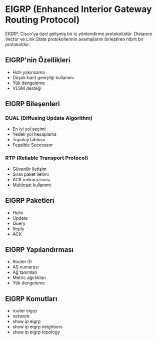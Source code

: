 # EIGRP (Enhanced Interior Gateway Routing Protocol)

EIGRP, Cisco'ya özel gelişmiş bir iç yönlendirme protokolüdür. Distance Vector ve Link State protokollerinin avantajlarını birleştiren hibrit bir protokoldür.

## EIGRP'nin Özellikleri
- Hızlı yakınsama
- Düşük bant genişliği kullanımı
- Yük dengeleme
- VLSM desteği

## EIGRP Bileşenleri
### DUAL (Diffusing Update Algorithm)
- En iyi yol seçimi
- Yedek yol hesaplama
- Topoloji tablosu
- Feasible Successor

### RTP (Reliable Transport Protocol)
- Güvenilir iletişim
- Sıralı paket iletimi
- ACK mekanizması
- Multicast kullanımı

## EIGRP Paketleri
- Hello
- Update
- Query
- Reply
- ACK

## EIGRP Yapılandırması
- Router ID
- AS numarası
- Ağ tanımları
- Metric ağırlıkları
- Yük dengeleme

## EIGRP Komutları
- router eigrp
- network
- show ip eigrp
- show ip eigrp neighbors
- show ip eigrp topology 